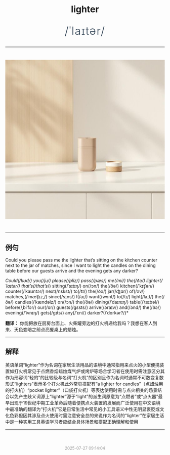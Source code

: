 <div align="center">

# lighter

<div style="margin: 30px 0;">
<h1 style="font-size: 2.5em; font-weight: 300; letter-spacing: 2px; margin: 0; color: #2c3e50;">
/ˈlaɪtər/
</h1>
</div>

</div>

---

<div align="center" style="margin: 40px 0;">

![lighter](images/lighter.png)

</div>

---

## 例句

Could you please pass me the lighter that’s sitting on the kitchen counter next to the jar of matches, since I want to light the candles on the dining table before our guests arrive and the evening gets any darker?

*Could(/kʊd/) you(/ju/) please(/pliz/) pass(/pæs/) me(/mi/) the(/ðə/) lighter(/ˈlaɪtər/) that’s(/that’s*/) sitting(/ˈsɪtɪŋ/) on(/ɔn/) the(/ðə/) kitchen(/ˈkɪʧən/) counter(/ˈkaʊntər/) next(/nɛkst/) to(/tɪ/) the(/ðə/) jar(/ʤɑr/) of(/əv/) matches,(/ˈmæʧɪz,/) since(/sɪns/) I(/aɪ/) want(/wɔnt/) to(/tɪ/) light(/laɪt/) the(/ðə/) candles(/ˈkændəlz/) on(/ɔn/) the(/ðə/) dining(/ˈdaɪnɪŋ/) table(/ˈteɪbəl/) before(/ˌbiˈfɔr/) our(/ɑr/) guests(/gɛsts/) arrive(/əraɪv/) and(/ənd/) the(/ðə/) evening(/ˈivnɪŋ/) gets(/gɪts/) any(/ˈɛni/) darker?(/ˈdɑrkər?/)*

**翻译：** 你能把放在厨房台面上、火柴罐旁边的打火机递给我吗？我想在客人到来、天色变暗之前点亮餐桌上的蜡烛。

---

## 解释

英语单词“lighter”作为名词在家居生活用品的语境中通常指用来点火的小型便携装置如打火机常见于点燃香烟蜡烛煤气炉或烤炉等场合学习者在使用时需注意区分其作为形容词“轻的”的比较级与名词“打火机”的区别且作为名词时通常不可数变复数形式“lighters”表示多个打火机此外常见搭配有“a lighter for candles”（点蜡烛用的打火机）“pocket lighter”（口袋打火机）等表达使用时需与点火相关的场景结合以免产生歧义词源上“lighter”源于“light”的派生词原意为“点燃者”或“点火器”最早出现于19世纪中期工业革命后随着便携点火装置的发展而广泛使用在中文语境中最准确的翻译为“打火机”它是日常生活中常见的小工具语义中性无明显褒贬或文化色彩但因其涉及点火使用时需注意安全总的来说作为名词的“lighter”在家居生活中是一种实用工具英语学习者应结合具体场景和搭配正确理解和使用


---

<div align="center" style="margin-top: 50px;">
<small style="color: #999; font-size: 0.9em;">2025-07-27 09:14:04</small>
</div>
